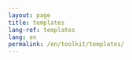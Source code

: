 ```yaml
---
layout: page
title: templates
lang-ref: templates
lang: en
permalink: /en/toolkit/templates/
---
```

